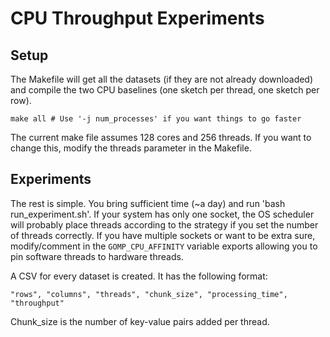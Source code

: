 # CPU Throughput Experiments
## Setup
The Makefile will get all the datasets (if they are not already downloaded) and compile the two CPU baselines (one sketch per thread, one sketch per row). 
```
make all # Use '-j num_processes' if you want things to go faster
```
The current make file assumes 128 cores and 256 threads. If you want to change this, modify the threads parameter in the Makefile.

## Experiments
The rest is simple. You bring sufficient time (~a day) and run 'bash run_experiment.sh'. If your system has only one socket, the OS scheduler will probably place threads according to the strategy if you set the number of threads correctly. If you have multiple sockets or want to be extra sure, modify/comment in the `GOMP_CPU_AFFINITY` variable exports allowing you to pin software threads to hardware threads.

A CSV for every dataset is created. It has the following format:
```
"rows", "columns", "threads", "chunk_size", "processing_time", "throughput"
```
Chunk_size is the number of key-value pairs added per thread.
